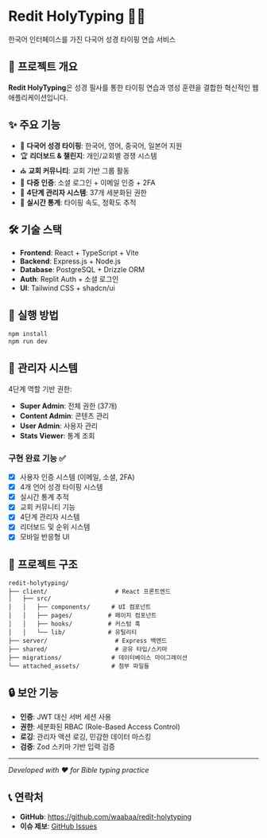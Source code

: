 # Redit HolyTyping 📖✨

한국어 인터페이스를 가진 다국어 성경 타이핑 연습 서비스

## 🎯 프로젝트 개요
**Redit HolyTyping**은 성경 필사를 통한 타이핑 연습과 영성 훈련을 결합한 혁신적인 웹 애플리케이션입니다.

## ✨ 주요 기능
- 📖 **다국어 성경 타이핑**: 한국어, 영어, 중국어, 일본어 지원
- 🏆 **리더보드 & 챌린지**: 개인/교회별 경쟁 시스템
- ⛪ **교회 커뮤니티**: 교회 기반 그룹 활동
- 🔐 **다중 인증**: 소셜 로그인 + 이메일 인증 + 2FA
- 👑 **4단계 관리자 시스템**: 37개 세분화된 권한
- 🎯 **실시간 통계**: 타이핑 속도, 정확도 추적

## 🛠 기술 스택
- **Frontend**: React + TypeScript + Vite
- **Backend**: Express.js + Node.js
- **Database**: PostgreSQL + Drizzle ORM
- **Auth**: Replit Auth + 소셜 로그인
- **UI**: Tailwind CSS + shadcn/ui

## 🚀 실행 방법
```bash
npm install
npm run dev
```

## 📱 관리자 시스템
4단계 역할 기반 권한:
- **Super Admin**: 전체 권한 (37개)
- **Content Admin**: 콘텐츠 관리
- **User Admin**: 사용자 관리
- **Stats Viewer**: 통계 조회

### 구현 완료 기능 ✅
- [x] 사용자 인증 시스템 (이메일, 소셜, 2FA)
- [x] 4개 언어 성경 타이핑 시스템
- [x] 실시간 통계 추적
- [x] 교회 커뮤니티 기능
- [x] 4단계 관리자 시스템
- [x] 리더보드 및 순위 시스템
- [x] 모바일 반응형 UI

## 📁 프로젝트 구조
```
redit-holytyping/
├── client/                   # React 프론트엔드
│   ├── src/
│   │   ├── components/      # UI 컴포넌트
│   │   ├── pages/          # 페이지 컴포넌트
│   │   ├── hooks/          # 커스텀 훅
│   │   └── lib/            # 유틸리티
├── server/                   # Express 백엔드
├── shared/                   # 공유 타입/스키마
├── migrations/              # 데이터베이스 마이그레이션
└── attached_assets/         # 첨부 파일들
```

## 🔒 보안 기능
- **인증**: JWT 대신 서버 세션 사용
- **권한**: 세분화된 RBAC (Role-Based Access Control)
- **로깅**: 관리자 액션 로깅, 민감한 데이터 마스킹
- **검증**: Zod 스키마 기반 입력 검증

---

*Developed with ❤️ for Bible typing practice*

## 📞 연락처
- **GitHub**: https://github.com/waabaa/redit-holytyping
- **이슈 제보**: [GitHub Issues](https://github.com/waabaa/redit-holytyping/issues)

